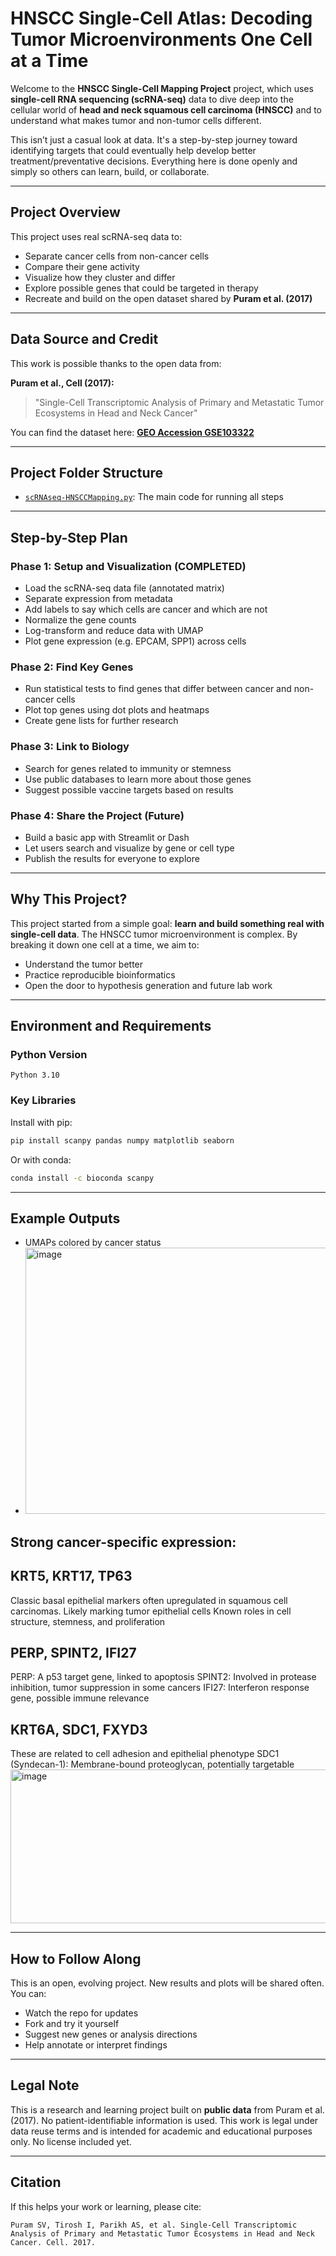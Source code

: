 # HNSCC Single-Cell Atlas: Decoding Tumor Microenvironments One Cell at a Time

Welcome to the **HNSCC Single-Cell Mapping Project** project, which uses **single-cell RNA sequencing (scRNA-seq)** data to dive deep into the cellular world of **head and neck squamous cell carcinoma (HNSCC)** and to understand what makes tumor and non-tumor cells different.

This isn’t just a casual look at data. It's a step-by-step journey toward identifying targets that could eventually help develop better treatment/preventative decisions. Everything here is done openly and simply so others can learn, build, or collaborate.

---

## Project Overview

This project uses real scRNA-seq data to:

- Separate cancer cells from non-cancer cells
- Compare their gene activity
- Visualize how they cluster and differ
- Explore possible genes that could be targeted in therapy
- Recreate and build on the open dataset shared by **Puram et al. (2017)**

---

## Data Source and Credit

This work is possible thanks to the open data from:

**Puram et al., Cell (2017):**

> "Single-Cell Transcriptomic Analysis of Primary and Metastatic Tumor Ecosystems in Head and Neck Cancer"

You can find the dataset here: [**GEO Accession GSE103322**](https://www.ncbi.nlm.nih.gov/geo/query/acc.cgi?acc=GSE103322)

---

## Project Folder Structure

- [`scRNAseq-HNSCCMapping.py`](scRNAseq-HNSCCMapping.py): The main code for running all steps


---

## Step-by-Step Plan

### Phase 1: Setup and Visualization (COMPLETED)

- Load the scRNA-seq data file (annotated matrix)
- Separate expression from metadata
- Add labels to say which cells are cancer and which are not
- Normalize the gene counts
- Log-transform and reduce data with UMAP
- Plot gene expression (e.g. EPCAM, SPP1) across cells

### Phase 2: Find Key Genes

- Run statistical tests to find genes that differ between cancer and non-cancer cells
- Plot top genes using dot plots and heatmaps
- Create gene lists for further research

### Phase 3: Link to Biology

- Search for genes related to immunity or stemness
- Use public databases to learn more about those genes
- Suggest possible vaccine targets based on results

### Phase 4: Share the Project (Future)

- Build a basic app with Streamlit or Dash
- Let users search and visualize by gene or cell type
- Publish the results for everyone to explore

---

## Why This Project?

This project started from a simple goal: **learn and build something real with single-cell data**. The HNSCC tumor microenvironment is complex. By breaking it down one cell at a time, we aim to:

- Understand the tumor better
- Practice reproducible bioinformatics
- Open the door to hypothesis generation and future lab work

---

## Environment and Requirements

### Python Version

```
Python 3.10 
```

### Key Libraries

Install with pip:

```bash
pip install scanpy pandas numpy matplotlib seaborn
```

Or with conda:

```bash
conda install -c bioconda scanpy
```

---

## Example Outputs

- UMAPs colored by cancer status
- <img width="683" height="426" alt="image" src="https://github.com/user-attachments/assets/2b431cd8-9576-43a2-9e71-457517eb952f" />


## Strong cancer-specific expression:

## KRT5, KRT17, TP63

Classic basal epithelial markers often upregulated in squamous cell carcinomas.
Likely marking tumor epithelial cells
Known roles in cell structure, stemness, and proliferation

## PERP, SPINT2, IFI27
PERP: A p53 target gene, linked to apoptosis
SPINT2: Involved in protease inhibition, tumor suppression in some cancers
IFI27: Interferon response gene, possible immune relevance

## KRT6A, SDC1, FXYD3
These are related to cell adhesion and epithelial phenotype
SDC1 (Syndecan-1): Membrane-bound proteoglycan, potentially targetable
<img width="527" height="246" alt="image" src="https://github.com/user-attachments/assets/5b67b768-12fe-4621-aad5-c475098494e3" />

---

## How to Follow Along

This is an open, evolving project. New results and plots will be shared often. You can:

- Watch the repo for updates
- Fork and try it yourself
- Suggest new genes or analysis directions
- Help annotate or interpret findings

---

## Legal Note

This is a research and learning project built on **public data** from Puram et al. (2017). No patient-identifiable information is used. This work is legal under data reuse terms and is intended for academic and educational purposes only. No license included yet.

---

## Citation

If this helps your work or learning, please cite:

```
Puram SV, Tirosh I, Parikh AS, et al. Single-Cell Transcriptomic Analysis of Primary and Metastatic Tumor Ecosystems in Head and Neck Cancer. Cell. 2017.
```
